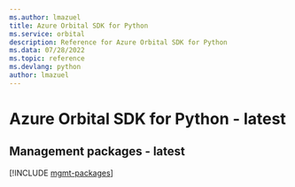 ```yaml
---
ms.author: lmazuel
title: Azure Orbital SDK for Python
ms.service: orbital
description: Reference for Azure Orbital SDK for Python
ms.data: 07/28/2022
ms.topic: reference
ms.devlang: python
author: lmazuel
---
```

# Azure Orbital SDK for Python - latest

## Management packages - latest
[!INCLUDE [mgmt-packages](orbital-mgmt-index.md)]